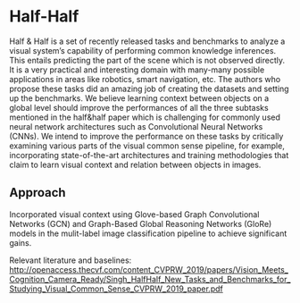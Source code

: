 # Half-Half

Half & Half is a set of recently released tasks and benchmarks to analyze a visual system’s capability of performing common knowledge inferences. This entails predicting the part of the scene which is not observed directly. It is a very practical and interesting domain with many-many possible applications in areas like robotics, smart navigation, etc. The authors who propose these tasks did an amazing job of creating the datasets and setting up the benchmarks. We believe learning context between objects on a global level should improve the performances of all the three subtasks mentioned in the half&half paper which is challenging for commonly used neural network architectures such as Convolutional Neural Networks (CNNs). We intend to improve the performance on these tasks by critically examining various parts of the visual common sense pipeline, for example, incorporating state-of-the-art architectures and training methodologies that claim to learn visual context and relation between objects in images.

## Approach
Incorporated visual context using Glove-based Graph Convolutional Networks (GCN) and Graph-Based Global Reasoning Networks (GloRe) models in the mulit-label image classification pipeline to achieve significant gains.

Relevant literature and baselines: http://openaccess.thecvf.com/content_CVPRW_2019/papers/Vision_Meets_Cognition_Camera_Ready/Singh_HalfHalf_New_Tasks_and_Benchmarks_for_Studying_Visual_Common_Sense_CVPRW_2019_paper.pdf
